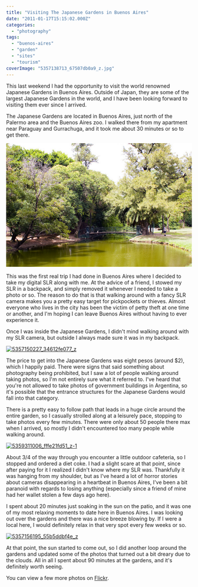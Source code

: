 ```yaml
---
title: "Visiting The Japanese Gardens in Buenos Aires"
date: "2011-01-17T15:15:02.000Z"
categories: 
  - "photography"
tags: 
  - "buenos-aires"
  - "garden"
  - "sites"
  - "tourism"
coverImage: "5357138713_67507db0a9_z.jpg"
---
```


This last weekend I had the opportunity to visit the world renowned Japanese Gardens in Buenos Aires. Outside of Japan, they are some of the largest Japanese Gardens in the world, and I have been looking forward to visiting them ever since I arrived.

The Japanese Gardens are located in Buenos Aires, just north of the Palermo area and the Buenos Aires zoo. I walked there from my apartment near Paraguay and Gurrachuga, and it took me about 30 minutes or so to get there.

[![](images/5357138713_67507db0a9_z.jpg "5357138713_67507db0a9_z")](http://www.migratorynerd.com/wordpress/wp-content/uploads/2011/01/5357138713_67507db0a9_z.jpg)

This was the first real trip I had done in Buenos Aires where I decided to take my digital SLR along with me. At the advice of a friend, I stowed my SLR in a backpack, and simply removed it whenever I needed to take a photo or so. The reason to do that is that walking around with a fancy SLR camera makes you a pretty easy target for pickpockets or thieves. Almost everyone who lives in the city has been the victim of petty theft at one time or another, and I'm hoping I can leave Buenos Aires without having to ever experience it.

Once I was inside the Japanese Gardens, I didn't mind walking around with my SLR camera, but outside I always made sure it was in my backpack.

[![](images/5357150227_34612fe077_z.jpg "5357150227_34612fe077_z")](http://www.migratorynerd.com/wordpress/wp-content/uploads/2011/01/5357150227_34612fe077_z.jpg)

The price to get into the Japanese Gardens was eight pesos (around $2), which I happily paid. There were signs that said something about photography being prohibited, but I saw a lot of people walking around taking photos, so I'm not entirely sure what it referred to. I've heard that you're not allowed to take photos of government buildings in Argentina, so it's possible that the entrance structures for the Japanese Gardens would fall into that category.

There is a pretty easy to follow path that leads in a huge circle around the entire garden, so I casually strolled along at a leisurely pace, stopping to take photos every few minutes. There were only about 50 people there max when I arrived, so mostly I didn't encountered too many people while walking around.

[![](images/5359311006_fffe21fd51_z-1.jpg "5359311006_fffe21fd51_z-1")](http://www.migratorynerd.com/wordpress/wp-content/uploads/2011/01/5359311006_fffe21fd51_z-1.jpg)

About 3/4 of the way through you encounter a little outdoor cafeteria, so I stopped and ordered a diet coke. I had a slight scare at that point, since after paying for it I realized I didn't know where my SLR was. Thankfully it was hanging from my shoulder, but as I've heard a lot of horror stories about cameras disappearing in a heartbeat in Buenos Aires, I've been a bit paranoid with regards to losing anything (especially since a friend of mine had her wallet stolen a few days ago here).

I spent about 20 minutes just soaking in the sun on the patio, and it was one of my most relaxing moments to date here in Buenos Aires. I was looking out over the gardens and there was a nice breeze blowing by. If I were a local here, I would definitely relax in that very spot every few weeks or so.

[![](images/5357156195_55b5ddbf4e_z.jpg "5357156195_55b5ddbf4e_z")](http://www.migratorynerd.com/wordpress/wp-content/uploads/2011/01/5357156195_55b5ddbf4e_z.jpg)

At that point, the sun started to come out, so I did another loop around the gardens and updated some of the photos that turned out a bit dreary due to the clouds. All in all I spent about 90 minutes at the gardens, and it's definitely worth seeing.

You can view a few more photos on [Flickr](http://www.flickr.com/photos/migratorynerd/sets/72157625704277023/).

